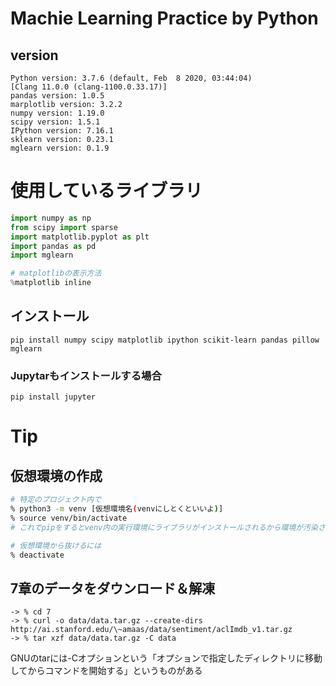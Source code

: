 # Machie Learning Practice by Python

## version

```
Python version: 3.7.6 (default, Feb  8 2020, 03:44:04) 
[Clang 11.0.0 (clang-1100.0.33.17)]
pandas version: 1.0.5
marplotlib version: 3.2.2
numpy version: 1.19.0
scipy version: 1.5.1
IPython version: 7.16.1
sklearn version: 0.23.1
mglearn version: 0.1.9
```

# 使用しているライブラリ

```python
import numpy as np
from scipy import sparse
import matplotlib.pyplot as plt
import pandas as pd
import mglearn

# matplotlibの表示方法
%matplotlib inline
```

## インストール

```
pip install numpy scipy matplotlib ipython scikit-learn pandas pillow mglearn
```

### Jupytarもインストールする場合

```
pip install jupyter
```

# Tip
## 仮想環境の作成

```bash
# 特定のプロジェクト内で
% python3 -m venv [仮想環境名(venvにしとくといいよ)]
% source venv/bin/activate
# これでpipをするとvenv内の実行環境にライブラリがインストールされるから環境が汚染されない!

# 仮想環境から抜けるには
% deactivate
```

## 7章のデータをダウンロード＆解凍

```
-> % cd 7
-> % curl -o data/data.tar.gz --create-dirs http://ai.stanford.edu/\~amaas/data/sentiment/aclImdb_v1.tar.gz
-> % tar xzf data/data.tar.gz -C data
```

GNUのtarには-Cオプションという「オプションで指定したディレクトリに移動してからコマンドを開始する」というものがある